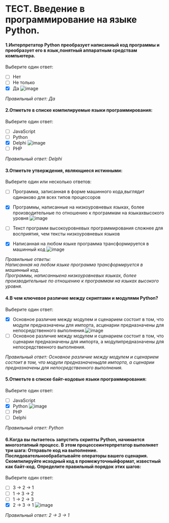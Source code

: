 # ТЕСТ. Введение в программирование на языке Python.

#### 1.Интерпретатор Python преобразует написанный код программы и преобразует его в язык,понятный аппаратным средствам компьютера.
Выберите один ответ:
- [ ] Нет
- [ ] Не только
- [X] Да ![image](https://github.com/tvgVita69/python_begin/assets/98489171/3b05d815-25fd-4ffb-9f3f-b8f0756fc3b8)

*Правильный ответ: Да*

#### 2.Отметьте в списке компилируемые языки программирования:
Выберите один ответ:
- [ ] JavaScript
- [ ] Python
- [X] Delphi ![image](https://github.com/tvgVita69/python_begin/assets/98489171/6da7eec0-e6dd-4dd4-ac8f-f152021a584c)
- [ ] PHP

*Правильный ответ: Delphi*

#### 3.Отметьте утверждения, являющиеся истинными:
Выберите один или несколько ответов:
- [ ] Программа, записанная в форме машинного кода,выглядит одинаково для всех типов процессоров
- [X] Программы, написанные на низкоуровневых языках, более производительные по отношению к программам на языкахвысокого уровня ![image](https://github.com/tvgVita69/python_begin/assets/98489171/947e8222-ad14-449d-97df-385b11cac334)

- [ ] Текст программ высокоуровневых программирования сложнее для восприятия, чем тексты низкоуровневых языков 
- [X] Написанная на любом языке программа трансформируется в машинный код ![image](https://github.com/tvgVita69/python_begin/assets/98489171/60d6ff07-52ea-4505-83c6-d4aa2b652b4e)


*Правильные ответы:<br>Написанная на любом языке программа трансформируется в машинный код. <br>Программы, написанныена низкоуровневых языках, более производительные по отношению к программам на языках высокого уровня.*

#### 4.В чем ключевое различие между скриптами и модулями Python?
Выберите один ответ:
- [X] Основное различие между модулем и сценарием состоит в том, что модули предназначены для импорта, асценарии предназначены для непосредственного выполнения.![image](https://github.com/tvgVita69/python_begin/assets/98489171/60d6ff07-52ea-4505-83c6-d4aa2b652b4e)
- [ ] Основное различие между модулем и сценарием состоит в том, что сценарии предназначены для импорта, а модулипредназначены для непосредственного выполнения.

*Правильный ответ: Основное различие между модулем и сценарием состоит в том, что модули предназначеныдля импорта, а сценарии предназначены для непосредственного выполнения.*

#### 5.Отметьте в списке байт-кодовые языки программирования:
Выберите один ответ:
- [ ] JavaScript
- [X] Python ![image](https://github.com/tvgVita69/python_begin/assets/98489171/60d6ff07-52ea-4505-83c6-d4aa2b652b4e)
- [ ] PHP
- [ ] Delphi

*Правильный ответ: Python*

#### 6.Когда вы пытаетесь запустить скрипты Python, начинается многоэтапный процесс. В этом процессеинтерпретатор выполняет три шага: Отправьте код на выполнение. Последовательнообрабатывайте операторы вашего сценария. Скомпилируйте исходный код в промежуточныйформат, известный как байт-код. Определите правильный порядок этих шагов:
Выберите один ответ:
- [ ] 3 → 2 → 1
- [ ] 1 → 3 → 2
- [ ] 1 → 2 → 3 
- [X] 2 → 3 → 1 ![image](https://github.com/tvgVita69/python_begin/assets/98489171/60d6ff07-52ea-4505-83c6-d4aa2b652b4e)

*Правильный ответ: 2 → 3 → 1*
